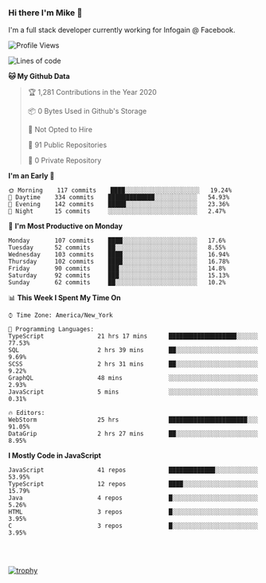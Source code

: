 ### Hi there I'm Mike 👋
I'm a full stack developer currently working for Infogain @ Facebook.

<!--START_SECTION:waka-->
![Profile Views](http://img.shields.io/badge/Profile%20Views-4-blue)

![Lines of code](https://img.shields.io/badge/From%20Hello%20World%20I%27ve%20Written-1.8%20million%20lines%20of%20code-blue)

**🐱 My Github Data** 

> 🏆 1,281 Contributions in the Year 2020
 > 
> 📦 0 Bytes Used in Github's Storage 
 > 
> 🚫 Not Opted to Hire
 > 
> 📜 91 Public Repositories
 > 
> 🔑 0 Private Repository 
 > 
**I'm an Early 🐤** 

```text
🌞 Morning    117 commits    ████░░░░░░░░░░░░░░░░░░░░░   19.24% 
🌆 Daytime    334 commits    █████████████░░░░░░░░░░░░   54.93% 
🌃 Evening    142 commits    █████░░░░░░░░░░░░░░░░░░░░   23.36% 
🌙 Night      15 commits     ░░░░░░░░░░░░░░░░░░░░░░░░░   2.47%

```
📅 **I'm Most Productive on Monday** 

```text
Monday       107 commits    ████░░░░░░░░░░░░░░░░░░░░░   17.6% 
Tuesday      52 commits     ██░░░░░░░░░░░░░░░░░░░░░░░   8.55% 
Wednesday    103 commits    ████░░░░░░░░░░░░░░░░░░░░░   16.94% 
Thursday     102 commits    ████░░░░░░░░░░░░░░░░░░░░░   16.78% 
Friday       90 commits     ███░░░░░░░░░░░░░░░░░░░░░░   14.8% 
Saturday     92 commits     ███░░░░░░░░░░░░░░░░░░░░░░   15.13% 
Sunday       62 commits     ██░░░░░░░░░░░░░░░░░░░░░░░   10.2%

```


📊 **This Week I Spent My Time On** 

```text
⌚︎ Time Zone: America/New_York

💬 Programming Languages: 
TypeScript               21 hrs 17 mins      ███████████████████░░░░░░   77.53% 
SQL                      2 hrs 39 mins       ██░░░░░░░░░░░░░░░░░░░░░░░   9.69% 
SCSS                     2 hrs 31 mins       ██░░░░░░░░░░░░░░░░░░░░░░░   9.22% 
GraphQL                  48 mins             ░░░░░░░░░░░░░░░░░░░░░░░░░   2.93% 
JavaScript               5 mins              ░░░░░░░░░░░░░░░░░░░░░░░░░   0.31%

🔥 Editors: 
WebStorm                 25 hrs              ██████████████████████░░░   91.05% 
DataGrip                 2 hrs 27 mins       ██░░░░░░░░░░░░░░░░░░░░░░░   8.95%

```

**I Mostly Code in JavaScript** 

```text
JavaScript               41 repos            █████████████░░░░░░░░░░░░   53.95% 
TypeScript               12 repos            ████░░░░░░░░░░░░░░░░░░░░░   15.79% 
Java                     4 repos             █░░░░░░░░░░░░░░░░░░░░░░░░   5.26% 
HTML                     3 repos             █░░░░░░░░░░░░░░░░░░░░░░░░   3.95% 
C                        3 repos             █░░░░░░░░░░░░░░░░░░░░░░░░   3.95%

```



<!--END_SECTION:waka-->

##### &nbsp;
[![trophy](https://github-profile-trophy.vercel.app/?username=uptonm&theme=dracula)](https://github.com/ryo-ma/github-profile-trophy)
